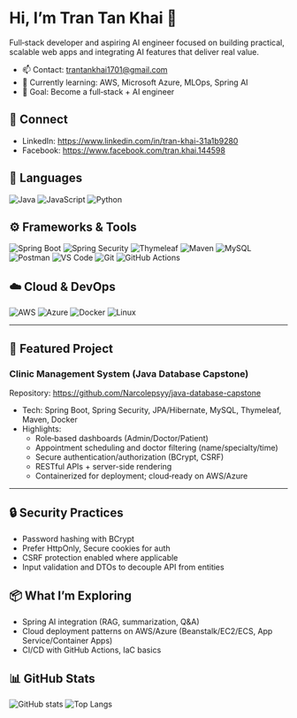 # Hi, I’m Tran Tan Khai 👋  
Full‑stack developer and aspiring AI engineer focused on building practical, scalable web apps and integrating AI features that deliver real value.

- 📫 Contact: trantankhai1701@gmail.com  
- 🌱 Currently learning: AWS, Microsoft Azure, MLOps, Spring AI  
- 🎯 Goal: Become a full‑stack + AI engineer

## 🔗 Connect
- LinkedIn: https://www.linkedin.com/in/tran-khai-31a1b9280  
- Facebook: https://www.facebook.com/tran.khai.144598

## 🧠 Languages
![Java](https://img.shields.io/badge/Java-007396?style=flat&logo=openjdk&logoColor=white)
![JavaScript](https://img.shields.io/badge/JavaScript-F7DF1E?style=flat&logo=javascript&logoColor=black)
![Python](https://img.shields.io/badge/Python-3776AB?style=flat&logo=python&logoColor=white)

## ⚙️ Frameworks & Tools
![Spring Boot](https://img.shields.io/badge/Spring%20Boot-6DB33F?style=flat&logo=springboot&logoColor=white)
![Spring Security](https://img.shields.io/badge/Spring%20Security-6DB33F?style=flat&logo=springsecurity&logoColor=white)
![Thymeleaf](https://img.shields.io/badge/Thymeleaf-005F0F?style=flat&logo=thymeleaf&logoColor=white)
![Maven](https://img.shields.io/badge/Maven-C71A36?style=flat&logo=apachemaven&logoColor=white)
![MySQL](https://img.shields.io/badge/MySQL-4479A1?style=flat&logo=mysql&logoColor=white)
![Postman](https://img.shields.io/badge/Postman-FF6C37?style=flat&logo=postman&logoColor=white)
![VS Code](https://img.shields.io/badge/VS%20Code-007ACC?style=flat&logo=visualstudiocode&logoColor=white)
![Git](https://img.shields.io/badge/Git-F05032?style=flat&logo=git&logoColor=white)
![GitHub Actions](https://img.shields.io/badge/GitHub%20Actions-2088FF?style=flat&logo=githubactions&logoColor=white)

## ☁️ Cloud & DevOps
![AWS](https://img.shields.io/badge/AWS-232F3E?style=flat&logo=amazonaws&logoColor=white)
![Azure](https://img.shields.io/badge/Azure-0078D4?style=flat&logo=microsoftazure&logoColor=white)
![Docker](https://img.shields.io/badge/Docker-2496ED?style=flat&logo=docker&logoColor=white)
![Linux](https://img.shields.io/badge/Linux-FCC624?style=flat&logo=linux&logoColor=black)

---

## 🌟 Featured Project

### Clinic Management System (Java Database Capstone)
Repository: https://github.com/Narcolepsyy/java-database-capstone

- Tech: Spring Boot, Spring Security, JPA/Hibernate, MySQL, Thymeleaf, Maven, Docker
- Highlights:
  - Role‑based dashboards (Admin/Doctor/Patient)
  - Appointment scheduling and doctor filtering (name/specialty/time)
  - Secure authentication/authorization (BCrypt, CSRF)
  - RESTful APIs + server-side rendering
  - Containerized for deployment; cloud‑ready on AWS/Azure

---

## 🔒 Security Practices
- Password hashing with BCrypt  
- Prefer HttpOnly, Secure cookies for auth  
- CSRF protection enabled where applicable  
- Input validation and DTOs to decouple API from entities

## 📦 What I’m Exploring
- Spring AI integration (RAG, summarization, Q&A)  
- Cloud deployment patterns on AWS/Azure (Beanstalk/EC2/ECS, App Service/Container Apps)  
- CI/CD with GitHub Actions, IaC basics

## 📊 GitHub Stats
![GitHub stats](https://github-readme-stats.vercel.app/api?username=Narcolepsyy&show_icons=true)
![Top Langs](https://github-readme-stats.vercel.app/api/top-langs/?username=Narcolepsyy&layout=compact)
